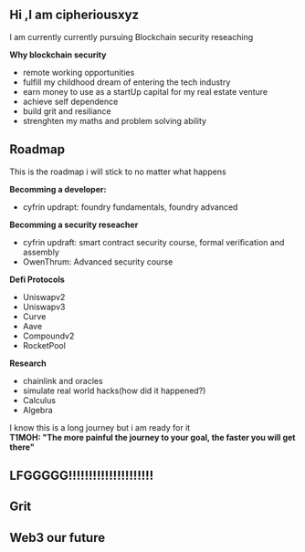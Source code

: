 ##  Hi ,I am cipheriousxyz 
 I am currently currently pursuing Blockchain security reseaching 


 **Why blockchain security**
 - remote working opportunities
 - fulfill my childhood dream of entering the tech industry
 - earn money to use as a startUp capital for my real estate venture
 - achieve self dependence
 - build grit and resiliance
 - strenghten my maths and problem solving ability
 
 ## Roadmap
  
  
   This is the roadmap i will stick to no matter what happens

 **Becomming a developer:** 
 - cyfrin updrapt: foundry fundamentals, foundry advanced

**Becomming a security reseacher**
 - cyfrin updraft: smart contract security course, formal verification and assembly
 - OwenThrum: Advanced security course



**Defi Protocols**
- Uniswapv2 
- Uniswapv3
- Curve
- Aave
- Compoundv2
- RocketPool




**Research**
 - chainlink and oracles
 - simulate real world hacks(how did it happened?)
 - Calculus
 - Algebra 


I know this is a long journey  but i am ready for it   
**T1MOH: "The more painful the journey to your goal, the faster you will get there"**
                                                            

## LFGGGGG!!!!!!!!!!!!!!!!!!!!!
## Grit
## Web3 our future
 



